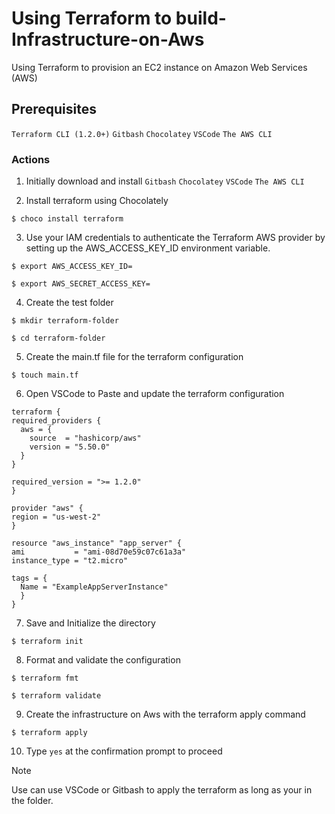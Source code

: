 # Using Terraform to build-Infrastructure-on-Aws
Using Terraform to provision an EC2 instance on Amazon Web Services (AWS)

## Prerequisites
```Terraform CLI (1.2.0+)``` ```Gitbash``` ```Chocolatey``` ```VSCode``` ```The AWS CLI```


### Actions
1. Initially download and install ```Gitbash``` ```Chocolatey``` ```VSCode``` ```The AWS CLI```
   
   
2. Install terraform using Chocolately
   
 ``` $ choco install terraform ```
 

3. Use your IAM credentials to authenticate the Terraform AWS provider by setting up the AWS_ACCESS_KEY_ID environment variable.

```$ export AWS_ACCESS_KEY_ID=```

```$ export AWS_SECRET_ACCESS_KEY=```


4. Create the test folder
   
```$ mkdir terraform-folder```

```$ cd terraform-folder```


5. Create the main.tf file for the terraform configuration 
   
```$ touch main.tf```


6. Open VSCode to Paste and update the terraform configuration
  ```
  terraform {
  required_providers {
    aws = {
      source  = "hashicorp/aws"
      version = "5.50.0"
    }
  }

  required_version = ">= 1.2.0"
}

provider "aws" {
  region = "us-west-2"
}

resource "aws_instance" "app_server" {
  ami           = "ami-08d70e59c07c61a3a"
  instance_type = "t2.micro"

  tags = {
    Name = "ExampleAppServerInstance"
    }
  }

```


7. Save and Initialize the directory

```$ terraform init```


8. Format and validate the configuration

```$ terraform fmt```

```$ terraform validate```


9. Create the infrastructure on Aws with the terraform apply command
    
```$ terraform apply```

10. Type ```yes``` at the confirmation prompt to proceed


> [!NOTE]
> Use can use VSCode or Gitbash to apply the terraform as long as your in the folder.
> 
